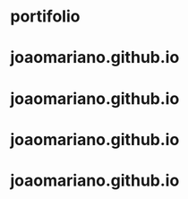 # portifolio
# joaomariano.github.io
# joaomariano.github.io
# joaomariano.github.io
# joaomariano.github.io
